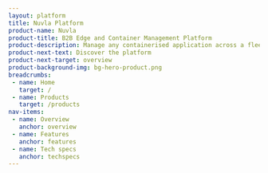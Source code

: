 ```yaml
---
layout: platform
title: Nuvla Platform
product-name: Nuvla
product-title: B2B Edge and Container Management Platform
product-description: Manage any containerised application across a fleet of edge devices and container orchestration engines.
product-next-text: Discover the platform
product-next-target: overview
product-background-img: bg-hero-product.png
breadcrumbs:
 - name: Home
   target: /
 - name: Products
   target: /products
nav-items:
 - name: Overview
   anchor: overview
 - name: Features
   anchor: features
 - name: Tech specs
   anchor: techspecs 
---
```

